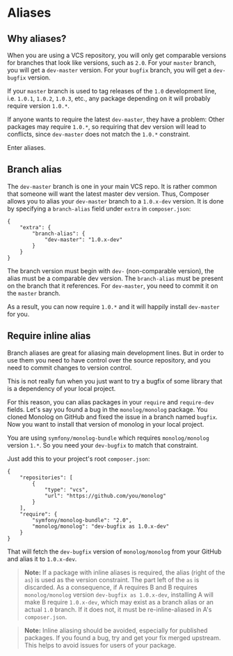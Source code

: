 <!--
    tagline: Alias branch names to versions
-->
# Aliases

## Why aliases?

When you are using a VCS repository, you will only get comparable versions for
branches that look like versions, such as `2.0`. For your `master` branch, you
will get a `dev-master` version. For your `bugfix` branch, you will get a
`dev-bugfix` version.

If your `master` branch is used to tag releases of the `1.0` development line,
i.e. `1.0.1`, `1.0.2`, `1.0.3`, etc., any package depending on it will
probably require version `1.0.*`.

If anyone wants to require the latest `dev-master`, they have a problem: Other
packages may require `1.0.*`, so requiring that dev version will lead to
conflicts, since `dev-master` does not match the `1.0.*` constraint.

Enter aliases.

## Branch alias

The `dev-master` branch is one in your main VCS repo. It is rather common that
someone will want the latest master dev version. Thus, Composer allows you to
alias your `dev-master` branch to a `1.0.x-dev` version. It is done by
specifying a `branch-alias` field under `extra` in `composer.json`:

    {
        "extra": {
            "branch-alias": {
                "dev-master": "1.0.x-dev"
            }
        }
    }

The branch version must begin with `dev-` (non-comparable version), the alias
must be a comparable dev version. The `branch-alias` must be present on the
branch that it references. For `dev-master`, you need to commit it on the
`master` branch.

As a result, you can now require `1.0.*` and it will happily install
`dev-master` for you.

## Require inline alias

Branch aliases are great for aliasing main development lines. But in order to
use them you need to have control over the source repository, and you need to
commit changes to version control.

This is not really fun when you just want to try a bugfix of some library that
is a dependency of your local project.

For this reason, you can alias packages in your `require` and `require-dev`
fields. Let's say you found a bug in the `monolog/monolog` package. You cloned
Monolog on GitHub and fixed the issue in a branch named `bugfix`. Now you want
to install that version of monolog in your local project.

You are using `symfony/monolog-bundle` which requires `monolog/monolog` version
`1.*`. So you need your `dev-bugfix` to match that constraint.

Just add this to your project's root `composer.json`:

    {
        "repositories": [
            {
                "type": "vcs",
                "url": "https://github.com/you/monolog"
            }
        ],
        "require": {
            "symfony/monolog-bundle": "2.0",
            "monolog/monolog": "dev-bugfix as 1.0.x-dev"
        }
    }

That will fetch the `dev-bugfix` version of `monolog/monolog` from your GitHub
and alias it to `1.0.x-dev`.

> **Note:** If a package with inline aliases is required, the alias (right of
> the `as`) is used as the version constraint. The part left of the `as` is
> discarded. As a consequence, if A requires B and B requires `monolog/monolog`
> version `dev-bugfix as 1.0.x-dev`, installing A will make B require
> `1.0.x-dev`, which may exist as a branch alias or an actual `1.0` branch. If
> it does not, it must be re-inline-aliased in A's `composer.json`.

> **Note:** Inline aliasing should be avoided, especially for published
> packages. If you found a bug, try and get your fix merged upstream. This
> helps to avoid issues for users of your package.

